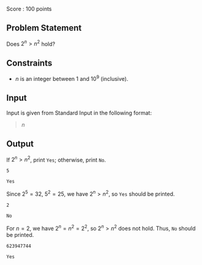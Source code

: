 Score : $100$ points

## Problem Statement

Does $2^n \gt n^2$ hold?

## Constraints

- $n$ is an integer between $1$ and $10^9$ (inclusive).

## Input

Input is given from Standard Input in the following format:

> $n$

## Output

If $2^n \gt n^2$, print `Yes`; otherwise, print `No`.

```input1
5
```

```output1
Yes
```

Since $2^5=32,\ 5^2=25$, we have $2^n \gt n^2$, so `Yes` should be printed.

```input2
2
```

```output2
No
```

For $n=2$, we have $2^n=n^2=2^2$, so $2^n \gt n^2$ does not hold. Thus, `No` should be printed.

```input3
623947744
```

```output3
Yes
```